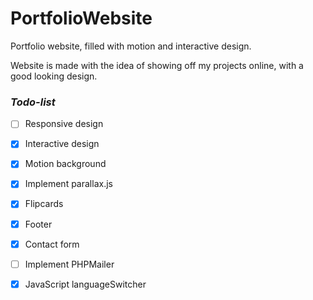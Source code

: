 # PortfolioWebsite
Portfolio website, filled with motion and interactive design.

Website is made with the idea of showing off my projects online, with a good looking design.

### _Todo-list_
- [ ] Responsive design
- [x] Interactive design
- [x] Motion background
- [x] Implement parallax.js
- [x] Flipcards
- [x] Footer
- [x] Contact form
- [ ] Implement PHPMailer
- [x] JavaScript languageSwitcher

